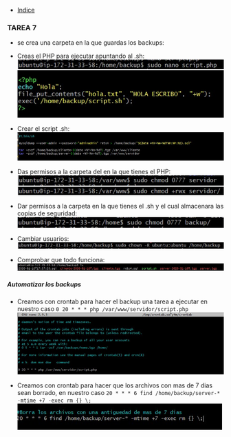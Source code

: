 + [Indice](../README.md)
### TAREA 7

* se crea una carpeta en la que guardas los backups:


* Creas el PHP para ejecutar apuntando al .sh:
![](crearElArchivo.jpg)
![](phpPage.jpg)

* Crear el script .sh:
![](shScript.jpg)

* Das permisos a la carpeta del en la que tienes el PHP:
![](darPermisosaServidor.jpg)
![](masPermisos.jpg)

* Dar  permisos a la carpeta en la que tienes el .sh y el cual almacenara las copias de seguridad:
![](darPermisosaBackup.jpg)


* Cambiar usuarios:
![](cambiarUsuario.jpg)

* Comprobar que todo funciona:
![](comprobacionfinal.jpg)


##### Automatizar los backups

* Creamos con crontab para hacer el backup una tarea a ejecutar en nuestro caso `0 20 * * * php /var/www/servidor/script.php`
![](crontab.jpg)

* Creamos con crontab para hacer que los archivos con mas de 7 dias sean borrado, en nuestro caso `20 * * * 6 find /home/backup/server-* -mtime +7 -exec rm {} \;`
![](crontabBorrado.jpg)